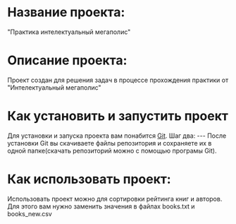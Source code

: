 # Название проекта:
  "Практика интелектуальный мегаполис"
# Описание проекта:
  Проект создан для решения задач в процессе прохождения практики от "Интелектуальный мегаполис"
# Как установить и запустить проект
Для установки и запуска проекта вам понабится [Git](https://git-scm.com/ "").
  Шаг два: --- После установки Git вы скачиваете файлы репозитория и сохраняете их в одной папке(скачать репозиторий можно с помощью програмы Git).
# Как использовать проект:
  Использовать проект можно для сортировки рейтинга книг и авторов. Для этого вам нужно заменить значения в файлах books.txt    и books_new.csv 
   
